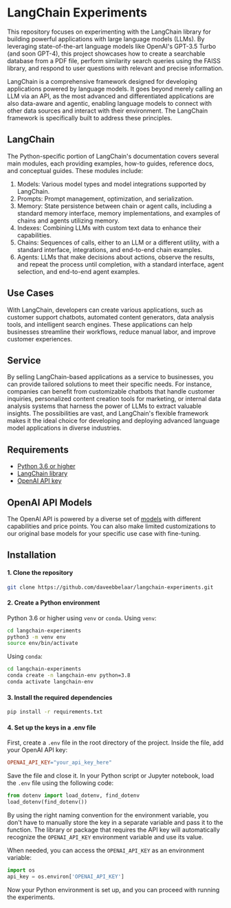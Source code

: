 # LangChain Experiments

This repository focuses on experimenting with the LangChain library for building powerful applications with large language models (LLMs). By leveraging state-of-the-art language models like OpenAI's GPT-3.5 Turbo (and soon GPT-4), this project showcases how to create a searchable database from a PDF file, perform similarity search queries using the FAISS library, and respond to user questions with relevant and precise information.

LangChain is a comprehensive framework designed for developing applications powered by language models. It goes beyond merely calling an LLM via an API, as the most advanced and differentiated applications are also data-aware and agentic, enabling language models to connect with other data sources and interact with their environment. The LangChain framework is specifically built to address these principles.

## LangChain

The Python-specific portion of LangChain's documentation covers several main modules, each providing examples, how-to guides, reference docs, and conceptual guides. These modules include:

1. Models: Various model types and model integrations supported by LangChain.
3. Prompts: Prompt management, optimization, and serialization.
3. Memory: State persistence between chain or agent calls, including a standard memory interface, memory implementations, and examples of chains and agents utilizing memory.
4. Indexes: Combining LLMs with custom text data to enhance their capabilities.
5. Chains: Sequences of calls, either to an LLM or a different utility, with a standard interface, integrations, and end-to-end chain examples.
6. Agents: LLMs that make decisions about actions, observe the results, and repeat the process until completion, with a standard interface, agent selection, and end-to-end agent examples.

## Use Cases
With LangChain, developers can create various applications, such as customer support chatbots, automated content generators, data analysis tools, and intelligent search engines. These applications can help businesses streamline their workflows, reduce manual labor, and improve customer experiences.

## Service
By selling LangChain-based applications as a service to businesses, you can provide tailored solutions to meet their specific needs. For instance, companies can benefit from customizable chatbots that handle customer inquiries, personalized content creation tools for marketing, or internal data analysis systems that harness the power of LLMs to extract valuable insights. The possibilities are vast, and LangChain's flexible framework makes it the ideal choice for developing and deploying advanced language model applications in diverse industries.

## Requirements

- [Python 3.6 or higher](https://www.python.org/downloads/)
- [LangChain library](https://python.langchain.com/en/latest/index.html)
- [OpenAI API key](https://platform.openai.com/)

## OpenAI API Models
The OpenAI API is powered by a diverse set of [models](https://platform.openai.com/docs/models) with different capabilities and price points. You can also make limited customizations to our original base models for your specific use case with fine-tuning.

## Installation

#### 1. Clone the repository

```bash
git clone https://github.com/daveebbelaar/langchain-experiments.git
```

#### 2. Create a Python environment

Python 3.6 or higher using `venv` or `conda`. Using `venv`:

``` bash
cd langchain-experiments
python3 -m venv env
source env/bin/activate
```

Using `conda`:
``` bash
cd langchain-experiments
conda create -n langchain-env python=3.8
conda activate langchain-env
```

#### 3. Install the required dependencies
``` bash
pip install -r requirements.txt
```

#### 4. Set up the keys in a .env file

First, create a `.env` file in the root directory of the project. Inside the file, add your OpenAI API key:

```makefile
OPENAI_API_KEY="your_api_key_here"
```

Save the file and close it. In your Python script or Jupyter notebook, load the `.env` file using the following code:
```python
from dotenv import load_dotenv, find_dotenv
load_dotenv(find_dotenv())
```

By using the right naming convention for the environment variable, you don't have to manually store the key in a separate variable and pass it to the function. The library or package that requires the API key will automatically recognize the `OPENAI_API_KEY` environment variable and use its value.

When needed, you can access the `OPENAI_API_KEY` as an environment variable:
```python
import os
api_key = os.environ['OPENAI_API_KEY']
```

Now your Python environment is set up, and you can proceed with running the experiments.


